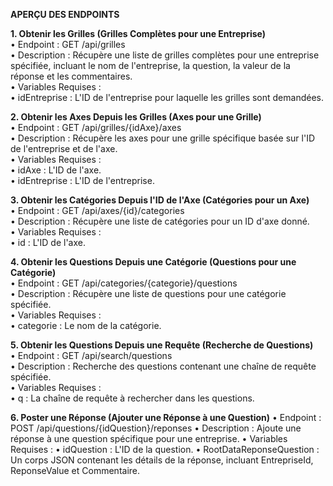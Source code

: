 **APERÇU DES ENDPOINTS**  

**1. Obtenir les Grilles (Grilles Complètes pour une Entreprise)**  
•	Endpoint : GET /api/grilles  
•	Description : Récupère une liste de grilles complètes pour une entreprise spécifiée, incluant le nom de l'entreprise, la question, la valeur de la réponse et les commentaires.  
•	Variables Requises :  
  •	idEntreprise : L'ID de l'entreprise pour laquelle les grilles sont demandées.  

**2. Obtenir les Axes Depuis les Grilles (Axes pour une Grille)**  
•	Endpoint : GET /api/grilles/{idAxe}/axes  
•	Description : Récupère les axes pour une grille spécifique basée sur l'ID de l'entreprise et de l'axe.  
•	Variables Requises :  
  •	idAxe : L'ID de l'axe.  
  •	idEntreprise : L'ID de l'entreprise.  

**3. Obtenir les Catégories Depuis l'ID de l'Axe (Catégories pour un Axe)**  
•	Endpoint : GET /api/axes/{id}/categories  
•	Description : Récupère une liste de catégories pour un ID d'axe donné.  
•	Variables Requises :  
  •	 id : L'ID de l'axe.  

**4. Obtenir les Questions Depuis une Catégorie (Questions pour une Catégorie)**  
•	Endpoint : GET /api/categories/{categorie}/questions  
•	Description : Récupère une liste de questions pour une catégorie spécifiée.  
•	Variables Requises :  
  •	categorie : Le nom de la catégorie.  

**5. Obtenir les Questions Depuis une Requête (Recherche de Questions)**  
•	Endpoint : GET /api/search/questions  
•	Description : Recherche des questions contenant une chaîne de requête spécifiée.  
•	Variables Requises :  
  •	q : La chaîne de requête à rechercher dans les questions.  

**6. Poster une Réponse (Ajouter une Réponse à une Question)**
•	Endpoint : POST /api/questions/{idQuestion}/reponses
•	Description : Ajoute une réponse à une question spécifique pour une entreprise.
•	Variables Requises :
  •	idQuestion : L'ID de la question.
  •	RootDataReponseQuestion : Un corps JSON contenant les détails de la réponse, incluant EntrepriseId, ReponseValue et Commentaire.
